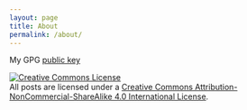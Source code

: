 ```yaml
---
layout: page
title: About
permalink: /about/
---
```


My GPG [public key](https://keys.openpgp.org/vks/v1/by-fingerprint/56CACEDB511C7753F5ABEAE6F796163E6DCFEE9D)

<a rel="license" href="https://creativecommons.org/licenses/by-nc-sa/4.0/"><img alt="Creative Commons License" style="border-width:0" src="https://i.creativecommons.org/l/by-nc-sa/4.0/88x31.png" /></a><br />All posts are licensed under a <a rel="license" href="http://creativecommons.org/licenses/by-nc-sa/4.0/">Creative Commons Attribution-NonCommercial-ShareAlike 4.0 International License</a>.
